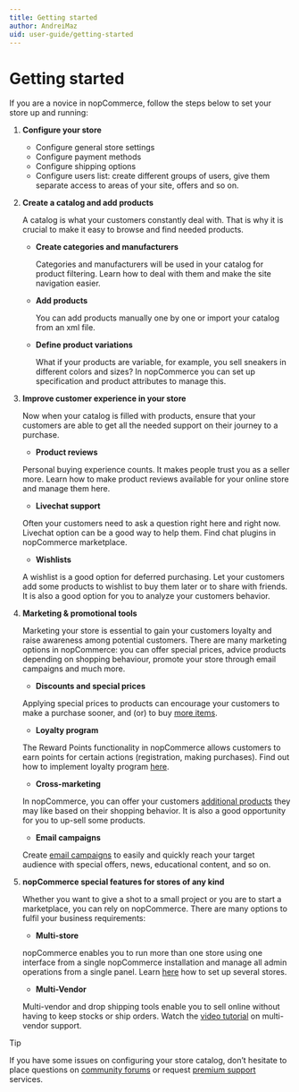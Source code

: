 ```yaml
---
title: Getting started
author: AndreiMaz
uid: user-guide/getting-started
---
```

# Getting started

If you are a novice in nopCommerce, follow the steps below to set your store up and running:

1. **Configure your store**
    * Configure general store settings
    * Configure payment methods
    * Configure shipping options
    * Configure users list: create different groups of users, give them  separate access to areas of your site, offers and so on.

1. **Create a catalog and add products**

    A catalog is what your customers constantly deal with. That is why it is crucial to make it easy to browse and find needed products.

    * **Create categories and manufacturers**

      Categories and manufacturers  will be used in your catalog for product filtering. Learn how to deal with them and make the site navigation easier.

    * **Add products**

      You can add products manually one by one or import your catalog from an xml file.

    * **Define product variations**

      What if your products are variable, for example, you sell sneakers in different colors and sizes? In nopCommerce you can set up specification and product attributes to manage this.
1. **Improve customer experience in your store**

    Now when your catalog is filled with products, ensure that your customers are able to get all the needed support on their journey to a purchase. 

    * **Product reviews**

    Personal buying experience counts. It makes people trust you as a seller more. Learn how to make product reviews available for your online store and manage them here.

    * **Livechat support**

    Often your customers need to ask a question right here and right now. Livechat option can be a good way to help them. Find chat plugins in nopCommerce marketplace.

    * **Wishlists**

    A wishlist is a good option for deferred purchasing. Let your customers add some products to wishlist to buy them later or to share with friends. It is also a good option for you to analyze your customers behavior.

1. **Marketing & promotional tools**

    Marketing your store is essential to gain your customers loyalty and raise awareness among potential customers. There are many marketing options in nopCommerce: you can offer special prices, advice products depending on shopping behaviour, promote your store through email campaigns and much more.

    * **Discounts and special prices**

    Applying special prices to products can encourage your customers to make a purchase sooner, and (or) to buy [more items](xref:user-guide/marketing/promotional/tier-prices).

    * **Loyalty program**

    The Reward Points functionality in nopCommerce allows customers to earn points for certain actions (registration, making purchases). Find out how to implement loyalty program [here](xref:user-guide/marketing/promotional/reward-points).

    * **Cross-marketing**

    In nopCommerce, you can offer your customers [additional products](xref:xref:user-guide/marketing/promotional/crosssells-related-products) they may like based on their shopping behavior. It is also a good opportunity for you to up-sell some products.

    * **Email campaigns**

    Create [email campaigns](xref:xref:user-guide/marketing/promotional/content/email-campaigns/index) to easily and quickly reach your target audience with special offers, news, educational content, and so on.

1. **nopCommerce special features for stores of any kind**

    Whether you want to give a shot to a small project or you are to start a marketplace, you can rely on nopCommerce. There are many options to fulfil your business requirements:

    * **Multi-store**

    nopCommerce enables you to run more than one store using one interface from a single nopCommerce installation and manage all admin operations from a single panel. Learn [here](xref:user-guide/configuring/settingup/mainstore/multiple-store) how to set up several stores.

    * **Multi-Vendor**

    Multi-vendor and drop shipping tools enable you to sell online without having to keep stocks or ship orders. Watch the [video tutorial](https://www.youtube.com/watch?v=MH6r6tqfLF8&index=9&list=PLnL_aDfmRHwsbhj621A-RFb1KnzeFxYz4) on multi-vendor support.

> [!TIP]
> If you have some issues on configuring your store catalog, don’t hesitate to place questions on [community forums](http://www.nopcommerce.com/boards/f/5/general-support.aspx) or request [premium support](http://www.nopcommerce.com/p/541/nopcommerce-premium-support-services.aspx) services.
